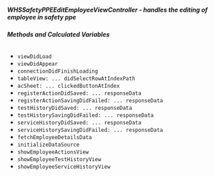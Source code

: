 ##### **WHSSafetyPPEEditEmployeeViewController** - handles the editing of employee in safety ppe

###### **Methods and Calculated Variables**
- `viewDidLoad`
- `viewDidAppear`
- `connectionDidFinishLoading`
- `tableView: ... didSelectRowAtIndexPath`
- `acSheet: ... clickedButtonAtIndex`
- `registerActionDidSaved: ... responseData`
- `registerActionSavingDidFailed: ... responseData`
- `testHistoryDidSaved: ... responseData`
- `testHistorySavingDidFailed: ... responseData`
- `serviceHistoryDidSaved: ... responseData`
- `serviceHistorySavingDidFailed: ... responseData`
- `fetchEmployeeDetailsData`
- `initializeDataSource`
- `showEmployeeActionsView`
- `showEmployeeTestHistoryView`
- `showEmployeeServiceHistoryView`